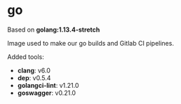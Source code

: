 # go

Based on **golang:1.13.4-stretch**

Image used to make our go builds and Gitlab CI pipelines.

Added tools:

- **clang**: v6.0
- **dep**: v0.5.4
- **golangci-lint**: v1.21.0
- **goswagger**: v0.21.0
